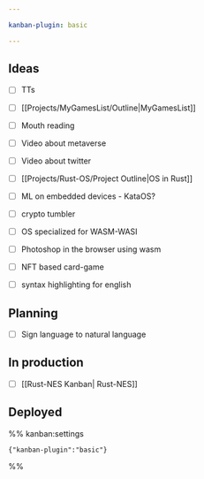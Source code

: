 ```yaml
---

kanban-plugin: basic

---
```


## Ideas

- [ ] TTs
- [ ] [[Projects/MyGamesList/Outline|MyGamesList]]
- [ ] Mouth reading
- [ ] Video about metaverse
- [ ] Video about twitter
- [ ] [[Projects/Rust-OS/Project Outline|OS in Rust]]
- [ ] ML on embedded devices - KataOS?
- [ ] crypto tumbler
- [ ] OS specialized for WASM-WASI
- [ ] Photoshop in the browser using wasm
- [ ] NFT based card-game
- [ ] syntax highlighting for english


## Planning

- [ ] Sign language to natural language


## In production

- [ ] [[Rust-NES Kanban| Rust-NES]]


## Deployed





%% kanban:settings
```
{"kanban-plugin":"basic"}
```
%%